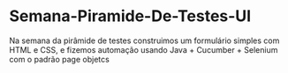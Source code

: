 # Semana-Piramide-De-Testes-UI
Na semana da pirâmide de testes construimos um formulário simples com HTML e CSS, e fizemos automação usando Java + Cucumber + Selenium com o padrão page objetcs
